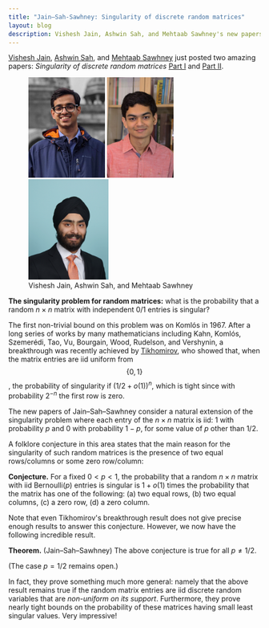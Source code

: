 ```yaml
---
title: "Jain–Sah-Sawhney: Singularity of discrete random matrices"
layout: blog
description: Vishesh Jain, Ashwin Sah, and Mehtaab Sawhney's new papers on the singularity of discrete random matrices.
---
```


[Vishesh Jain](https://math.mit.edu/~visheshj/), [Ashwin Sah](http://www.mit.edu/~asah/), and [Mehtaab Sawhney](http://www.mit.edu/~msawhney/) just posted two amazing papers: *Singularity of discrete random matrices* [Part I](https://arxiv.org/abs/2010.06553) and [Part II](https://arxiv.org/abs/2010.06554).

<figure>
  <img src="/blog/images/vishesh-jain-2020.jpg" height = "200">

  <img src="/blog/images/ashwin-sah-2020.jpg" height = "200">
  
  <img src="/blog/images/mehtaab-sawhney-2020.jpg" height = "200">
  
  <figcaption>Vishesh Jain, Ashwin Sah, and Mehtaab Sawhney</figcaption>
</figure>

**The singularity problem for random matrices:** what is the probability that a random $n\times n$ matrix with independent 0/1 entries is singular?

The first non-trivial bound on this problem was on Komlós in 1967. After a long series of works by many mathematicians including Kahn, Komlós, Szemerédi, Tao, Vu, Bourgain, Wood, Rudelson, and Vershynin, a  breakthrough was recently achieved by [Tikhomirov](https://annals.math.princeton.edu/2020/191-2/p06), who showed that, when the matrix entries are iid uniform from $$\{0,1\}$$, the probability of singularity if $(1/2 + o(1))^n$, which is tight since with probability $2^{-n}$ the first row is zero.

The new papers of Jain–Sah–Sawhney consider a natural extension of the singularity problem where each entry of the $n\times n$ matrix is iid: 1 with probability $p$ and 0 with probability $1-p$, for some value of $p$ other than 1/2.

A folklore conjecture in this area states that the main reason for the singularity of such random matrices is the presence of two equal rows/columns or some zero row/column:

**Conjecture.** For a fixed $0 < p < 1$, the probability that a random $n\times n$ matrix with iid Bernoulli(_p_) entries is singular is $1+o(1)$ times the probability that the matrix has one of the following: (a) two equal rows, (b) two equal columns, (c) a zero row, (d) a zero column.

Note that even Tikhomirov's breakthrough result does not give precise enough results to answer this conjecture. However, we now have the following incredible result.

**Theorem.** (Jain–Sah–Sawhney) The above conjecture is true for all $p \ne 1/2$.

(The case $p = 1/2$ remains open.)

In fact, they prove something much more general: namely that the above result remains true if the random matrix entries are iid discrete random variables that are _non-uniform on its support_. Furthermore, they prove nearly tight bounds on the probability of these matrices having small least singular values. Very impressive!